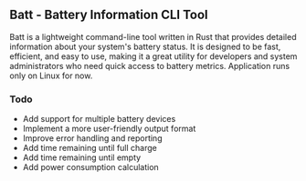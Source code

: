 ## Batt - Battery Information CLI Tool

Batt is a lightweight command-line tool written in Rust that provides detailed information about your system's battery status. It is designed to be fast, efficient, and easy to use, making it a great utility for developers and system administrators who need quick access to battery metrics. Application runs only on Linux for now.

### Todo
- Add support for multiple battery devices
- Implement a more user-friendly output format
- Improve error handling and reporting
- Add time remaining until full charge
- Add time remaining until empty
- Add power consumption calculation
